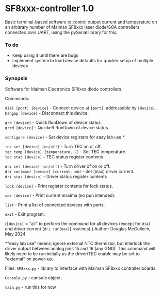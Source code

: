 # SF8xxx-controller 1.0
Basic terminal-based software to control output current and temperature on an arbitrary number of Maiman SF8xxx laser diode/SOA controllers connected over UART, using the pySerial library for this.

### To do
- Keep using it until there are bugs
- Implement system to load device defaults for quicker setup of multiple devices

### Synopsis
Software for Maiman Electronics SF8xxx diode controllers.

Commands:

`dial [port] [device]` - Connect device at `[port]`, addressable by `[device]`.
\
`hangup [device]` - Disconnect this device.


`qrd [device]` - Quick RunDown of device status.
\
`qrrd [device]` - QuickeR RunDown of device status.


`configure [device]` - Set device registers for easy lab use.*


`tec set [device] [on/off]` - Turn TEC on or off.
\
`tec temp [device] [temperature, C]` - Set TEC temperature.
\
`tec stat [device]` - TEC status register contents

`dri set [device] [on/off]` - Turn driver of on or off.
\
`dri cur(max) [device] [current, mA]` - Set (max) driver current.
\
`dri stat [device]` - Driver status register contents

`lock [device]` - Print register contents for lock status.


`max [device]` - Print current maxima (no pun intended).


`list` - Print a list of connected devices with ports.

`exit` - Exit program.

(`[device]` = "all" to perform the command for all devices (except for `dial` and driver current (`dri cur(max)`) routines).)
Author: Douglas McCulloch, May 2024

*"easy lab use" means: ignore external NTC thermistor, but interlock the driver output between analog pins 15 and 16 (any GND). This command will likely need to be run initially as the driver/TEC enable may be set to "external" on power-up.

Files:
`SF8xxx.py` - library to interface with Maiman SF8xxx controller boards.

`Console.py` - console object.

`main.py` - run this for now
